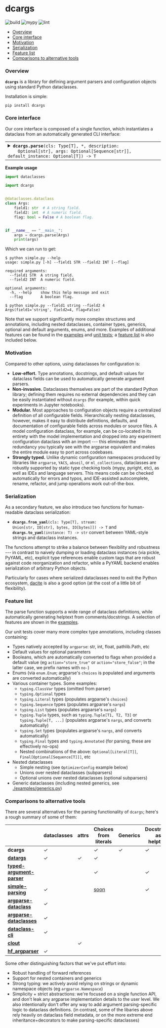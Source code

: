 # dcargs

![build](https://github.com/brentyi/dcargs/workflows/build/badge.svg)
![mypy](https://github.com/brentyi/dcargs/workflows/mypy/badge.svg?branch=master)
![lint](https://github.com/brentyi/dcargs/workflows/lint/badge.svg)

<!-- vim-markdown-toc GFM -->

* [Overview](#overview)
* [Core interface](#core-interface)
* [Motivation](#motivation)
* [Serialization](#serialization)
* [Feature list](#feature-list)
* [Comparisons to alternative tools](#comparisons-to-alternative-tools)

<!-- vim-markdown-toc -->

### Overview

**`dcargs`** is a library for defining argument parsers and configuration
objects using standard Python dataclasses.

Installation is simple:

```
pip install dcargs
```

### Core interface

Our core interface is composed of a single function, which instantiates a
dataclass from an automatically generated CLI interface:

<table><tr><td>
<details>
    <summary>
    <code><strong>dcargs.parse</strong>(cls: Type[T], *, description:
    Optional[str], args: Optional[Sequence[str]], default_instance: Optional[T]) -> T</code>
    </summary>

<!-- prettier-ignore-start -->
<pre><code>Generate a CLI containing fields for a dataclass, and use it to create an
instance of the class. Gracefully handles nested dataclasses, container types,
generics, optional and default arguments, enums, and more.

Args:
    cls: Dataclass type to instantiate.

Keyword Args:
    description: Description text for the parser, displayed when the --help flag is
        passed in. Mirrors argument from `argparse.ArgumentParser()`.
    args: If set, parse arguments from a sequence of strings instead of the
        commandline. Mirrors argument from `argparse.ArgumentParser.parse_args()`.
    default_instance: An instance of `T` to use for default values. Helpful for overriding fields
        in an existing instance; if not specified, the field defaults are used instead.

Returns:
    Instantiated dataclass.</code></pre>
<!-- prettier-ignore-end -->

</details>
</td></tr></table>

**Example usage**

```python
import dataclasses

import dcargs


@dataclasses.dataclass
class Args:
    field1: str  # A string field.
    field2: int  # A numeric field.
    flag: bool = False # A boolean flag.


if __name__ == "__main__":
    args = dcargs.parse(Args)
    print(args)
```

Which we can run to get:

```
$ python simple.py --help
usage: simple.py [-h] --field1 STR --field2 INT [--flag]

required arguments:
  --field1 STR  A string field.
  --field2 INT  A numeric field.

optional arguments:
  -h, --help    show this help message and exit
  --flag        A boolean flag.
```

```
$ python simple.py --field1 string --field2 4
Args(field1='string', field2=4, flag=False)
```

Note that we support significantly more complex structures and annotations,
including nested dataclasses, container types, generics, optional and default
arguments, enums, and more. Examples of additional features can be found in the
[examples](./examples/) and [unit tests](./tests/); a
[feature list](#feature-list) is also included below.

### Motivation

Compared to other options, using dataclasses for configuration is:

- **Low-effort.** Type annotations, docstrings, and default values for dataclass
  fields can be used to automatically generate argument parsers.
- **Non-invasive.** Dataclasses themselves are part of the standard Python
  library; defining them requires no external dependencies and they can be
  easily instantiated without `dcargs` (for example, within quick experiments in
  Jupyter notebooks).
- **Modular.** Most approaches to configuration objects require a centralized
  definition of all configurable fields. Hierarchically nesting dataclasses,
  however, makes it easy to distribute definitions, defaults, and documentation
  of configurable fields across modules or source files. A model configuration
  dataclass, for example, can be co-located in its entirety with the model
  implementation and dropped into any experiment configuration dataclass with an
  import --- this eliminates the redundancy you typically see with the argparse
  equivalent and makes the entire module easy to port across codebases.
- **Strongly typed.** Unlike dynamic configuration namespaces produced by
  libraries like `argparse`, `YACS`, `abseil`, or `ml_collections`, dataclasses
  are robustly supported by static type checking tools (mypy, pyright, etc), as
  well as IDEs and language servers. This means code can be checked
  automatically for errors and typos, and IDE-assisted autocomplete, rename,
  refactor, and jump operations work out-of-the-box.

### Serialization

As a secondary feature, we also introduce two functions for human-readable
dataclass serialization:

- <code><strong>dcargs.from_yaml</strong>(cls: Type[T], stream: Union[str,
  IO[str], bytes, IO[bytes]]) -> T</code> and
  <code><strong>dcargs.to_yaml</strong>(instance: T) -> str</code> convert
  between YAML-style strings and dataclass instances.

The functions attempt to strike a balance between flexibility and robustness ---
in contrast to naively dumping or loading dataclass instances (via pickle,
PyYAML, etc), explicit type references enable custom tags that are robust
against code reorganization and refactor, while a PyYAML backend enables
serialization of arbitrary Python objects.

Particularly for cases where serialized dataclasses need to exit the Python
ecosystem, [dacite](https://github.com/konradhalas/dacite) is also a good option
(at the cost of a little bit of flexibility).

### Feature list

The parse function supports a wide range of dataclass definitions, while
automatically generating helptext from comments/docstrings. A selection of
features are shown in the [examples](./examples/).

Our unit tests cover many more complex type annotations, including classes
containing:

- Types natively accepted by `argparse`: str, int, float, pathlib.Path, etc
- Default values for optional parameters
- Booleans, which are automatically converted to flags when provided a default
  value (eg `action="store_true"` or `action="store_false"`; in the latter case,
  we prefix names with `no-`)
- Enums (via `enum.Enum`; argparse's `choices` is populated and arguments are
  converted automatically)
- Various container types. Some examples:
  - `typing.ClassVar` types (omitted from parser)
  - `typing.Optional` types
  - `typing.Literal` types (populates argparse's `choices`)
  - `typing.Sequence` types (populates argparse's `nargs`)
  - `typing.List` types (populates argparse's `nargs`)
  - `typing.Tuple` types, such as `typing.Tuple[T1, T2, T3]` or
    `typing.Tuple[T, ...]` (populates argparse's `nargs`, and converts
    automatically)
  - `typing.Set` types (populates argparse's `nargs`, and converts
    automatically)
  - `typing.Final` types and `typing.Annotated` (for parsing, these are
    effectively no-ops)
  - Nested combinations of the above: `Optional[Literal[T]]`,
    `Final[Optional[Sequence[T]]]`, etc
- Nested dataclasses
  - Simple nesting (see `OptimizerConfig` example below)
  - Unions over nested dataclasses (subparsers)
  - Optional unions over nested dataclasses (optional subparsers)
- Generic dataclasses (including nested generics, see
  [./examples/generics.py](./examples/generics.py))

### Comparisons to alternative tools

There are several alternatives for the parsing functionality of `dcargs`; here's
a rough summary of some of them:

|                                                                                                              | dataclasses | attrs | Choices from literals                                    | Generics | Docstrings as helptext | Nesting | Subparsers | Containers |
| ------------------------------------------------------------------------------------------------------------ | ----------- | ----- | -------------------------------------------------------- | -------- | ---------------------- | ------- | ---------- | ---------- |
| **dcargs**                                                                                                   | ✓           |       | ✓                                                        | ✓        | ✓                      | ✓       | ✓          | ✓          |
| **[datargs](https://github.com/roee30/datargs)**                                                             | ✓           | ✓     | ✓                                                        |          |                        |         | ✓          | ✓          |
| **[typed-argument-parser](https://github.com/swansonk14/typed-argument-parser)**                             |             |       | ✓                                                        |          | ✓                      |         | ✓          | ✓          |
| **[simple-parsing](https://github.com/lebrice/SimpleParsing)**                                               | ✓           |       | [soon](https://github.com/lebrice/SimpleParsing/pull/86) |          | ✓                      | ✓       | ✓          | ✓          |
| **[argparse-dataclass](https://pypi.org/project/argparse-dataclass/)**                                       | ✓           |       |                                                          |          |                        |         |            |            |
| **[argparse-dataclasses](https://pypi.org/project/argparse-dataclasses/)**                                   | ✓           |       |                                                          |          |                        |         |            |            |
| **[dataclass-cli](https://github.com/malte-soe/dataclass-cli)**                                              | ✓           |       |                                                          |          |                        |         |            |            |
| **[clout](https://github.com/python-clout/clout)**                                                           |             | ✓     |                                                          |          |                        | ✓       |            |            |
| **[hf_argparser](https://github.com/huggingface/transformers/blob/master/src/transformers/hf_argparser.py)** | ✓           |       |                                                          |          |                        |         |            | ✓          |

Some other distinguishing factors that we've put effort into:

- Robust handling of forward references
- Support for nested containers and generics
- Strong typing: we actively avoid relying on strings or dynamic namespace
  objects (eg `argparse.Namespace`)
- Simplicity + strict abstractions: we're focused on a single function API, and
  don't leak any argparse implementation details to the user level. We also
  intentionally don't offer any way to add argument parsing-specific logic to
  dataclass definitions. (in contrast, some of the libaries above rely heavily
  on dataclass field metadata, or on the more extreme end inheritance+decorators
  to make parsing-specific dataclasses)
